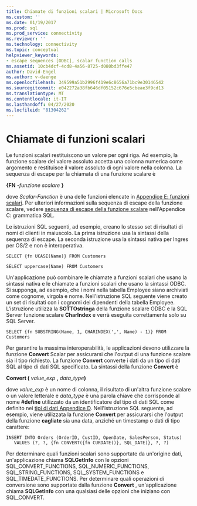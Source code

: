 ```yaml
---
title: Chiamate di funzioni scalari | Microsoft Docs
ms.custom: ''
ms.date: 01/19/2017
ms.prod: sql
ms.prod_service: connectivity
ms.reviewer: ''
ms.technology: connectivity
ms.topic: conceptual
helpviewer_keywords:
- escape sequences [ODBC], scalar function calls
ms.assetid: 10cb4dcf-4cd8-4a56-8725-d080bd3ffe47
author: David-Engel
ms.author: v-daenge
ms.openlocfilehash: 349599a51b2996f419e6c8656a71bc9e30146542
ms.sourcegitcommit: e042272a38fb646df05152c676e5cbeae3f9cd13
ms.translationtype: MT
ms.contentlocale: it-IT
ms.lasthandoff: 04/27/2020
ms.locfileid: "81304262"
---
```

# <a name="scalar-function-calls"></a>Chiamate di funzioni scalari
Le funzioni scalari restituiscono un valore per ogni riga. Ad esempio, la funzione scalare del valore assoluto accetta una colonna numerica come argomento e restituisce il valore assoluto di ogni valore nella colonna. La sequenza di escape per la chiamata di una funzione scalare è  
  
 **{FN**  _-funzione scalare_ **}**  
  
 dove *Scalar-Function* è una delle funzioni elencate in [Appendice E: funzioni scalari](../../../odbc/reference/appendixes/appendix-e-scalar-functions.md). Per ulteriori informazioni sulla sequenza di escape della funzione scalare, vedere [sequenza di escape della funzione scalare](../../../odbc/reference/appendixes/scalar-function-escape-sequence.md) nell'Appendice C: grammatica SQL.  
  
 Le istruzioni SQL seguenti, ad esempio, creano lo stesso set di risultati di nomi di clienti in maiuscolo. La prima istruzione usa la sintassi della sequenza di escape. La seconda istruzione usa la sintassi nativa per Ingres per OS/2 e non è interoperativa.  
  
```  
SELECT {fn UCASE(Name)} FROM Customers  
  
SELECT uppercase(Name) FROM Customers  
```  
  
 Un'applicazione può combinare le chiamate a funzioni scalari che usano la sintassi nativa e le chiamate a funzioni scalari che usano la sintassi ODBC. Si supponga, ad esempio, che i nomi nella tabella Employee siano archiviati come cognome, virgola e nome. Nell'istruzione SQL seguente viene creato un set di risultati con i cognomi dei dipendenti della tabella Employee. L'istruzione utilizza la **SOTTOstringa** della funzione scalare ODBC e la SQL Server funzione scalare **CharIndex** e verrà eseguita correttamente solo su SQL Server.  
  
```  
SELECT {fn SUBSTRING(Name, 1, CHARINDEX(',', Name) - 1)} FROM Customers  
```  
  
 Per garantire la massima interoperabilità, le applicazioni devono utilizzare la funzione **Convert** Scalar per assicurarsi che l'output di una funzione scalare sia il tipo richiesto. La funzione **Convert** converte i dati da un tipo di dati SQL al tipo di dati SQL specificato. La sintassi della funzione **Convert** è  
  
 **Convert (** _value_exp_ **,** _data_type_**)**  
  
 dove *value_exp* è un nome di colonna, il risultato di un'altra funzione scalare o un valore letterale e *data_type* è una parola chiave che corrisponde al nome **#define** utilizzato da un identificatore del tipo di dati SQL come definito nei [tipi di dati Appendice D](../../../odbc/reference/appendixes/appendix-d-data-types.md). Nell'istruzione SQL seguente, ad esempio, viene utilizzata la funzione **Convert** per assicurarsi che l'output della funzione **cagliate** sia una data, anziché un timestamp o dati di tipo carattere:  
  
```  
INSERT INTO Orders (OrderID, CustID, OpenDate, SalesPerson, Status)  
   VALUES (?, ?, {fn CONVERT({fn CURDATE()}, SQL_DATE)}, ?, ?)  
```  
  
 Per determinare quali funzioni scalari sono supportate da un'origine dati, un'applicazione chiama **SQLGetInfo** con le opzioni SQL_CONVERT_FUNCTIONS, SQL_NUMERIC_FUNCTIONS, SQL_STRING_FUNCTIONS, SQL_SYSTEM_FUNCTIONS e SQL_TIMEDATE_FUNCTIONS. Per determinare quali operazioni di conversione sono supportate dalla funzione **Convert** , un'applicazione chiama **SQLGetInfo** con una qualsiasi delle opzioni che iniziano con SQL_CONVERT.
